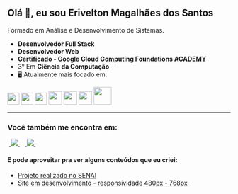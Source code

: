 ## Olá 👋, eu sou Erivelton Magalhães dos Santos
Formado em Análise e Desenvolvimento de Sistemas.


- **Desenvolvedor Full Stack**
- **Desenvolvedor Web**
- **Certificado - Google Cloud Computing 
Foundations ACADEMY**
- 3° Em **Ciência da Computação**
- 🖥️ Atualmente mais focado em:
<div display="flex" >
<img width="27" higth="27"   src="https://cdn.jsdelivr.net/gh/devicons/devicon@latest/icons/javascript/javascript-original.svg" />
<img width="27" higth="27"  src="https://cdn.jsdelivr.net/gh/devicons/devicon@latest/icons/html5/html5-original.svg" />
<img width="27" higth="27" src="https://cdn.jsdelivr.net/gh/devicons/devicon@latest/icons/css3/css3-original.svg" />   
<img width="30" higth="30"  src="https://cdn.jsdelivr.net/gh/devicons/devicon@latest/icons/angularjs/angularjs-original.svg" />
<img width="30" higth="30" src="https://cdn.jsdelivr.net/gh/devicons/devicon@latest/icons/nodejs/nodejs-original-wordmark.svg" />
<img width="30" higth="30" src="https://cdn.jsdelivr.net/gh/devicons/devicon@latest/icons/python/python-original.svg" />
<img width="40" higth="40" src="https://cdn.jsdelivr.net/gh/devicons/devicon@latest/icons/django/django-plain-wordmark.svg" />
          
</div>

  _____________________________________________________
### Você também me encontra em:
&nbsp;<a href="https://www.linkedin.com/in/erivelton-magalhães-553a6b215">
  <img src="https://img.shields.io/badge/linkedin-%230077B5.svg?style=for-the-badge&logo=linkedin&logoColor=white">
</a>&nbsp;
&nbsp;<a href="https://www.instagram.com/eriveltonmagalhaes_7/">
  <img src="https://img.shields.io/badge/Instagram-%23E4405F.svg?style=for-the-badge&logo=Instagram&logoColor=white">
</a>&nbsp;


#### E pode aproveitar pra ver alguns conteúdos que eu criei:
- <a href="https://landingchurascaria.netlify.app/">Projeto realizado no SENAI
  </a>
- <a href="https://calm-web-designer.netlify.app/">
   Site em desenvolvimento - responsividade 480px - 768px
  </a>

